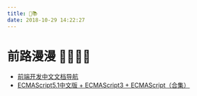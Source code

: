 ```yaml
---
title: 🔧📚
date: 2018-10-29 14:22:27
---
```


# 前路漫漫 👣👣👣👣

- [前端开发中文文档导航](http://cndevdocs.com/)
- [ECMAScript5.1中文版 + ECMAScript3 + ECMAScript（合集）](http://yanhaijing.com/es5/)
